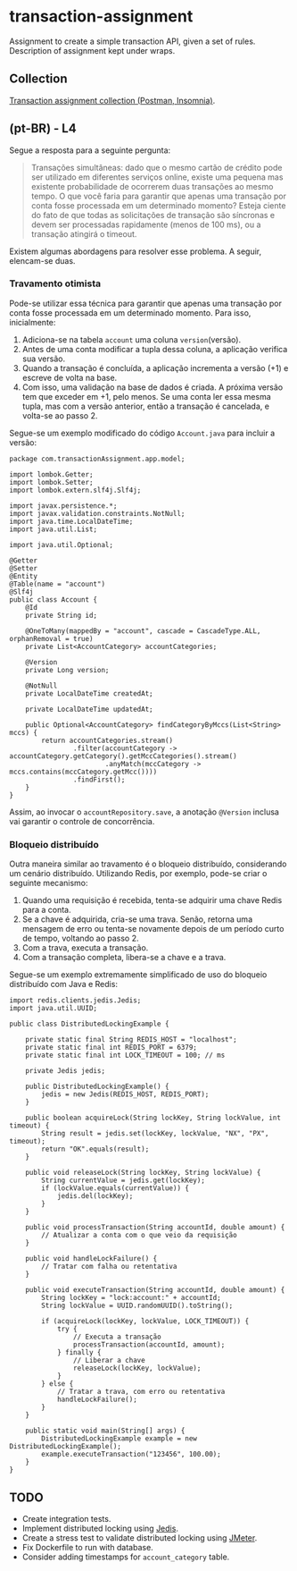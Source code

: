 # transaction-assignment
Assignment to create a simple transaction API, given a set of rules. Description of assignment kept under wraps.

## Collection
[Transaction assignment collection (Postman, Insomnia)](public/transactionAssignment.json).

## (pt-BR) - L4

Segue a resposta para a seguinte pergunta:

> Transações simultâneas: dado que o mesmo cartão de crédito pode ser utilizado em diferentes serviços online, existe uma pequena mas existente probabilidade de ocorrerem duas transações ao mesmo tempo. O que você faria para garantir que apenas uma transação por conta fosse processada em um determinado momento? Esteja ciente do fato de que todas as solicitações de transação são síncronas e devem ser processadas rapidamente (menos de 100 ms), ou a transação atingirá o timeout.

Existem algumas abordagens para resolver esse problema. A seguir, elencam-se duas.

### Travamento otimista

Pode-se utilizar essa técnica para garantir que apenas uma transação por conta fosse processada em um determinado momento. Para isso, inicialmente:

1. Adiciona-se na tabela `account` uma coluna `version`(versão).
2. Antes de uma conta modificar a tupla dessa coluna, a aplicação verifica sua versão.
3. Quando a transação é concluída, a aplicação incrementa a versão (+1) e escreve de volta na base.
4. Com isso, uma validação na base de dados é criada. A próxima versão tem que exceder em +1, pelo menos. Se uma conta ler essa mesma tupla, mas com a versão anterior, então a transação é cancelada, e volta-se ao passo 2.

Segue-se um exemplo modificado do código `Account.java` para incluir a versão:

```
package com.transactionAssignment.app.model;

import lombok.Getter;
import lombok.Setter;
import lombok.extern.slf4j.Slf4j;

import javax.persistence.*;
import javax.validation.constraints.NotNull;
import java.time.LocalDateTime;
import java.util.List;

import java.util.Optional;

@Getter
@Setter
@Entity
@Table(name = "account")
@Slf4j
public class Account {
    @Id
    private String id;

    @OneToMany(mappedBy = "account", cascade = CascadeType.ALL, orphanRemoval = true)
    private List<AccountCategory> accountCategories;
    
    @Version
    private Long version;

    @NotNull
    private LocalDateTime createdAt;

    private LocalDateTime updatedAt;

    public Optional<AccountCategory> findCategoryByMccs(List<String> mccs) {
        return accountCategories.stream()
                .filter(accountCategory -> accountCategory.getCategory().getMccCategories().stream()
                        .anyMatch(mccCategory -> mccs.contains(mccCategory.getMcc())))
                .findFirst();
    }
}
```

Assim, ao invocar o `accountRepository.save`, a anotação `@Version` inclusa vai garantir o controle de concorrência.

### Bloqueio distribuído

Outra maneira similar ao travamento é o bloqueio distribuído, considerando um cenário distribuído. Utilizando Redis, por exemplo, pode-se criar o seguinte mecanismo:

1. Quando uma requisição é recebida, tenta-se adquirir uma chave Redis para a conta.
2. Se a chave é adquirida, cria-se uma trava. Senão, retorna uma mensagem de erro ou tenta-se novamente depois de um período curto de tempo, voltando ao passo 2.
3. Com a trava, executa a transação.
4. Com a transação completa, libera-se a chave e a trava.

Segue-se um exemplo extremamente simplificado de uso do bloqueio distribuído com Java e Redis:

```
import redis.clients.jedis.Jedis;
import java.util.UUID;

public class DistributedLockingExample {

    private static final String REDIS_HOST = "localhost";
    private static final int REDIS_PORT = 6379;
    private static final int LOCK_TIMEOUT = 100; // ms

    private Jedis jedis;

    public DistributedLockingExample() {
        jedis = new Jedis(REDIS_HOST, REDIS_PORT);
    }

    public boolean acquireLock(String lockKey, String lockValue, int timeout) {
        String result = jedis.set(lockKey, lockValue, "NX", "PX", timeout);
        return "OK".equals(result);
    }

    public void releaseLock(String lockKey, String lockValue) {
        String currentValue = jedis.get(lockKey);
        if (lockValue.equals(currentValue)) {
            jedis.del(lockKey);
        }
    }

    public void processTransaction(String accountId, double amount) {
        // Atualizar a conta com o que veio da requisição
    }

    public void handleLockFailure() {
        // Tratar com falha ou retentativa
    }

    public void executeTransaction(String accountId, double amount) {
        String lockKey = "lock:account:" + accountId;
        String lockValue = UUID.randomUUID().toString();

        if (acquireLock(lockKey, lockValue, LOCK_TIMEOUT)) {
            try {
                // Executa a transação
                processTransaction(accountId, amount);
            } finally {
                // Liberar a chave
                releaseLock(lockKey, lockValue);
            }
        } else {
            // Tratar a trava, com erro ou retentativa
            handleLockFailure();
        }
    }

    public static void main(String[] args) {
        DistributedLockingExample example = new DistributedLockingExample();
        example.executeTransaction("123456", 100.00);
    }
}
```

## TODO
- Create integration tests.
- Implement distributed locking using [Jedis](https://github.com/redis/jedis).
- Create a stress test to validate distributed locking using [JMeter](https://jmeter.apache.org/).
- Fix Dockerfile to run with database.
- Consider adding timestamps for `account_category` table.